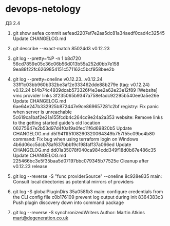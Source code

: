 # devops-netology

ДЗ 2.4

1. git show aefea
commit aefead2207ef7e2aa5dc81a34aedf0cad4c32545
Update CHANGELOG.md

2. git describe --exact-match 85024d3
v0.12.23

3. git log --pretty=%P -n 1 b8d720
56cd7859e05c36c06b56d013b55a252d0bb7e158 9ea88f22fc6269854151c571162c5bcf958bee2b

4. git log --pretty=oneline v0.12.23...v0.12.24
33ff1c03bb960b332be3af2e333462dde88b279e (tag: v0.12.24) v0.12.24
b14b74c4939dcab573326f4e3ee2a62e23e12f89 [Website] vmc provider links
3f235065b9347a758efadc92295b540ee0a5e26e Update CHANGELOG.md
6ae64e247b332925b872447e9ce869657281c2bf registry: Fix panic when server is unreachable
5c619ca1baf2e21a155fcdb4c264cc9e24a2a353 website: Remove links to the getting started guide's old location
06275647e2b53d97d4f0a19a0fec11f6d69820b5 Update CHANGELOG.md
d5f9411f5108260320064349b757f55c09bc4b80 command: Fix bug when using terraform login on Windows
4b6d06cc5dcb78af637bbb19c198faff37a066ed Update CHANGELOG.md
dd01a35078f040ca984cdd349f18d0b67e486c35 Update CHANGELOG.md
225466bc3e5f35baa5d07197bbc079345b77525e Cleanup after v0.12.23 release

5. git log --reverse -S "func providerSource" --oneline
8c928e835 main: Consult local directories as potential mirrors of providers

6. git log -S globalPluginDirs
35a058fb3 main: configure credentials from the CLI config file
c0b176109 prevent log output during init
8364383c3 Push plugin discovery down into command package

7. git log --reverse -S synchronizedWriters
Author: Martin Atkins <mart@degeneration.co.uk>
